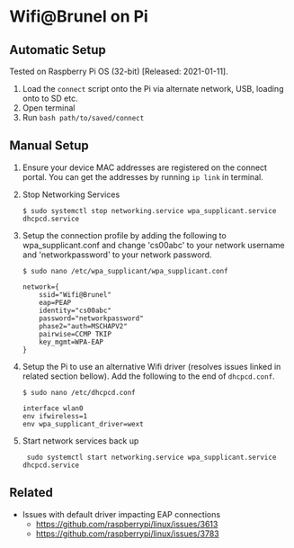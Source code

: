 # Wifi@Brunel on Pi

## Automatic Setup

Tested on Raspberry Pi OS (32-bit) [Released: 2021-01-11].

1. Load the `connect` script onto the Pi via alternate network, USB, loading onto to SD etc.
2. Open terminal
3. Run `bash path/to/saved/connect`

## Manual Setup

1. Ensure your device MAC addresses are registered on the connect portal. You can get the addresses by running `ip link` in terminal.

2. Stop Networking Services

   ```
   $ sudo systemctl stop networking.service wpa_supplicant.service dhcpcd.service
   ```

3. Setup the connection profile by adding the following to wpa_supplicant.conf and change 'cs00abc' to your network username and 'networkpassword' to your network password.

   ```
   $ sudo nano /etc/wpa_supplicant/wpa_supplicant.conf
   ```

   ```
   network={
       ssid="Wifi@Brunel"
       eap=PEAP
       identity="cs00abc"
       password="networkpassword"
       phase2="auth=MSCHAPV2"
       pairwise=CCMP TKIP
       key_mgmt=WPA-EAP
   }
   ```

4. Setup the Pi to use an alternative Wifi driver (resolves issues linked in related section bellow). Add the following to the end of `dhcpcd.conf`.

   ```
   $ sudo nano /etc/dhcpcd.conf
   ```

   ```
   interface wlan0
   env ifwireless=1
   env wpa_supplicant_driver=wext
   ```

5. Start network services back up

   ```
    sudo systemctl start networking.service wpa_supplicant.service dhcpcd.service
   ```

## Related

- Issues with default driver impacting EAP connections
  - https://github.com/raspberrypi/linux/issues/3613
  - https://github.com/raspberrypi/linux/issues/3783
